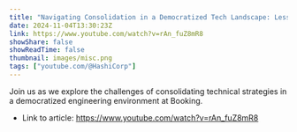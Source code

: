 ```yaml
---
title: "Navigating Consolidation in a Democratized Tech Landscape: Lessons from Booking.com"
date: 2024-11-04T13:30:23Z
link: https://www.youtube.com/watch?v=rAn_fuZ8mR8
showShare: false
showReadTime: false
thumbnail: images/misc.png
tags: ["youtube.com/@HashiCorp"]
---
```

Join us as we explore the challenges of consolidating technical strategies in a democratized engineering environment at Booking.

- Link to article: https://www.youtube.com/watch?v=rAn_fuZ8mR8